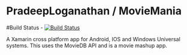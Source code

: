 # PradeepLoganathan / MovieMania


#Build Status - [![Build Status](https://travis-ci.org/PradeepLoganathan/MovieMania.svg?branch=master)](https://travis-ci.org/PradeepLoganathan/MovieMania)



A Xamarin cross platform app for Android, IOS and Windows Universal systems. This uses the MovieDB API and is a movie mashup app.
